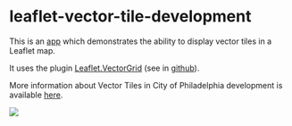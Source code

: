 # leaflet-vector-tile-development

This is an [app](http://leaflet-vector-tile-development.s3-website-us-east-1.amazonaws.com/) which demonstrates the ability to display vector tiles in a Leaflet map.

It uses the plugin [Leaflet.VectorGrid](https://www.npmjs.com/package/leaflet.vectorgrid) (see in [github](https://github.com/Leaflet/Leaflet.VectorGrid)).

More information about Vector Tiles in City of Philadelphia development is available [here](https://github.com/CityOfPhiladelphia/phila-vue-mapping/wiki/VectorTiles).

![](https://mapboard-images.s3.amazonaws.com/phila-vue-mapping/VectorTiles/vector-tiles.JPG)
